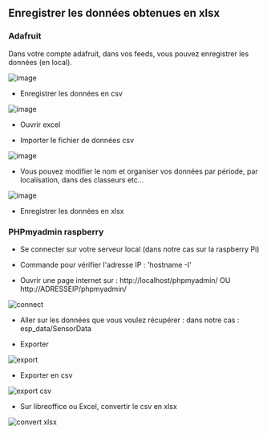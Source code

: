 ## Enregistrer les données obtenues en xlsx

### Adafruit

Dans votre compte adafruit, dans vos feeds, vous pouvez enregistrer les données (en local).

![image](https://user-images.githubusercontent.com/114569016/213159129-e463fde0-450d-466e-a237-f9878bdd5949.png)

- Enregistrer les données en csv

![image](https://user-images.githubusercontent.com/114569016/213160177-dc19ae3c-308c-4914-9d90-1dfcfae9c11e.png)

- Ouvrir excel

- Importer le fichier de données csv 

![image](https://user-images.githubusercontent.com/114569016/213159948-23fd222c-c309-400a-8eee-ddd039d89e36.png)

- Vous pouvez modifier le nom et organiser vos données par période, par localisation, dans des classeurs etc...

![image](https://user-images.githubusercontent.com/114569016/213160893-281aad4d-f849-4886-98c6-07665778d6ec.png)

- Enregistrer les données en xlsx

### PHPmyadmin raspberry

- Se connecter sur votre serveur local (dans notre cas sur la raspberry Pi)

- Commande pour vérifier l'adresse IP : 'hostname -I'

- Ouvrir une page internet sur : http://localhost/phpmyadmin/ OU http://ADRESSEIP/phpmyadmin/

![connect](https://user-images.githubusercontent.com/114569016/213706180-61395d9f-d97e-42cd-addb-1098cbd7ce4a.png)

- Aller sur les données que vous voulez récupérer : dans notre cas : esp_data/SensorData

- Exporter

![export](https://user-images.githubusercontent.com/114569016/213706227-256ec995-9484-42dc-ba68-ebc5e9f0f04b.png)

- Exporter en csv

![export csv](https://user-images.githubusercontent.com/114569016/213706386-ffb22dd7-2355-4e02-b90d-9ab405bc1c90.png)

- Sur libreoffice ou Excel, convertir le csv en xlsx

![convert xlsx](https://user-images.githubusercontent.com/114569016/213706549-baadc74f-0b49-40b1-af1b-b292a28f65fc.png)





